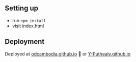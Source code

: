 ## Setting up
- run `npm install`
- visit index.html
## Deployment
Deployed at [odcambodia.github.io](https://odcambodia.github.io) 🚀 or [Y-Puthealy.github.io](https://y-puthealy.github.io) 